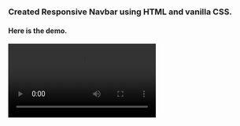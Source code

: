 ### Created Responsive Navbar using HTML and vanilla CSS.
#### Here is the demo.

<video loop controls> <source src="[https://github.com/ChanduDhondi/Responsive-Navbar-HTML-CSS/blob/main/video.mov](https://github.com/ChanduDhondi/Responsive-Navbar-HTML-CSS/blob/main/Screen%20Recording%202024-12-15%20at%2017.11.27.mov)" type="video/mp4" /> </video>
